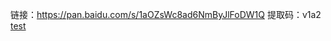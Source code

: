 链接：https://pan.baidu.com/s/1aOZsWc8ad6NmByJlFoDW1Q 
提取码：v1a2 
[test](./2-ZooKeeper/ZooKeeper代码/ZooKeeper的JavaAPI操作/java/ZooKeeperAPITest.java)
